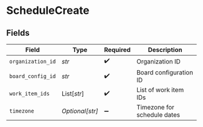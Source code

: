 # ScheduleCreate


## Fields

| Field                       | Type                        | Required                    | Description                 |
| --------------------------- | --------------------------- | --------------------------- | --------------------------- |
| `organization_id`           | *str*                       | :heavy_check_mark:          | Organization ID             |
| `board_config_id`           | *str*                       | :heavy_check_mark:          | Board configuration ID      |
| `work_item_ids`             | List[*str*]                 | :heavy_check_mark:          | List of work item IDs       |
| `timezone`                  | *Optional[str]*             | :heavy_minus_sign:          | Timezone for schedule dates |